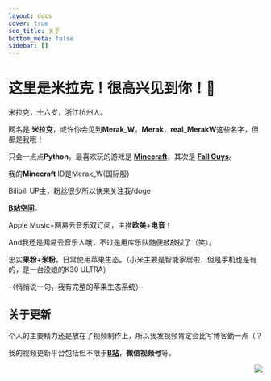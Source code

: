```yaml
---
layout: docs
cover: true
seo_title: 关于
bottom_meta: false
sidebar: []
---
```

# 这里是米拉克！很高兴见到你！👋

米拉克，十六岁，浙江杭州人。

网名是 **米拉克**，或许你会见到**Merak_W**，**Merak**，**real_MerakW**这些名字，但都是我哦！

只会一点点**Python**。最喜欢玩的游戏是 [**Minecraft**](https://minecraft.net/)，其次是 [**Fall Guys**]( https://www.mediatonicgames.com/game/fall-guys)。

我的**Minecraft** ID是Merak_W(国际服)

Bilibili UP主，粉丝很少所以快来关注我/doge

[**B站空间**](https://b23.tv/h0yQ0i)。

Apple Music+网易云音乐双订阅，主推**欧美**+**电音**！

And我还是网易云音乐人哦，不过是用库乐队随便敲敲拔了（笑）。

忠实**果粉**+**米粉**，日常使用苹果生态。（小米主要是智能家居啦，但是手机也是有的，是一台~~没娘的~~K30 ULTRA）

~~（悄悄说一句，我有完整的苹果生态系统）~~

## 关于更新

个人的主要精力还是放在了视频制作上，所以我发视频肯定会比写博客勤一点（？

我的视频更新平台包括但不限于[**B站**](https://b23.tv/h0yQ0i)，**微信视频号**等。

<img align="right" src="https://github-readme-stats.vercel.app/api?username=MerakW&show_icons=true&icon_color=0078e7&title_color=0078e7">